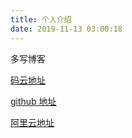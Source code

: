 ```yaml
---
title: 个人介绍
date: 2019-11-13 03:00:18
---
```


多写博客

[码云地址](https://leaderli.gitee.io/about/)

[github 地址](https://leaderli.github.io/)

[阿里云地址](http://115.159.53.71)
